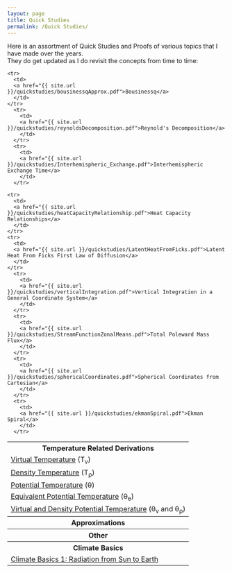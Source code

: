 ```yaml
---
layout: page
title: Quick Studies
permalink: /Quick Studies/
---
```


Here is an assortment of Quick Studies and Proofs of various topics
that I have made over the years.  
They do get updated as I do revisit the concepts from time to time:

<table style="width:100%">
<tr>
  <th>Temperature Related Derivations </th>
</tr>
<tr>
  <td>
    <a href="{{ site.url }}/quickstudies/virtualTemperature.pdf">Virtual Temperature</a>
    (T<sub>v</sub>)
  </td>
</tr>
<tr>
  <td>
  <a href="{{ site.url }}/quickstudies/densityTemperature.pdf">Density Temperature</a>
  (T<sub>&rho;</sub>)
  </td>
</tr>
<tr>
  <td>
  <a href="{{ site.url }}/quickstudies/potentialTemperature.pdf">Potential Temperature</a>
  (&theta;)
  </td>
</tr>
  <tr>
    <td>
    <a href="{{ site.url }}/quickstudies/equivalentPotentialTemperature.pdf">Equivalent Potential Temperature</a>
     (&theta;<sub>e</sub>)
    </td>
  </tr>
  <tr>
    <td>
    <a href="{{ site.url }}/quickstudies/virtualAndDensityPotentialTemperature.pdf">Virtual and Density Potential Temperature</a>
     (&theta;<sub>v</sub> and &theta;<sub>&rho;</sub>)
    </td>
  </tr>

  <tr>
    <th> Approximations </th>

    <tr>
      <td>
      <a href="{{ site.url }}/quickstudies/bousinessqApprox.pdf">Bousinessq</a>
      </td>
    </tr>
      <tr>
        <td>
        <a href="{{ site.url }}/quickstudies/reynoldsDecomposition.pdf">Reynold's Decomposition</a>
        </td>
      </tr>
      <tr>
        <td>
        <a href="{{ site.url }}/quickstudies/Interhemispheric_Exchange.pdf">Interhemispheric Exchange Time</a>
        </td>
      </tr>
  </tr>

  <tr>
    <th> Other </th>

    <tr>
      <td>
      <a href="{{ site.url }}/quickstudies/heatCapacityRelationship.pdf">Heat Capacity Relationships</a>
      </td>
    </tr>
    <tr>
      <td>
      <a href="{{ site.url }}/quickstudies/LatentHeatFromFicks.pdf">Latent Heat From Ficks First Law of Diffusion</a>
      </td>
    </tr>
      <tr>
        <td>
        <a href="{{ site.url }}/quickstudies/verticalIntegration.pdf">Vertical Integration in a General Coordinate System</a>
        </td>
      </tr>
      <tr>
        <td>
        <a href="{{ site.url }}/quickstudies/StreamFunctionZonalMeans.pdf">Total Poleward Mass Flux</a>
        </td>
      </tr>
      <tr>
        <td>
        <a href="{{ site.url }}/quickstudies/sphericalCoordinates.pdf">Spherical Coordinates from Cartesian</a>
        </td>
      </tr>
      <tr>
        <td>
        <a href="{{ site.url }}/quickstudies/ekmanSpiral.pdf">Ekman Spiral</a>
        </td>
      </tr>

  </tr>

  <tr>
    <th> Climate Basics </th>
      <tr>
        <td>
        <a href="{{ site.url }}/quickstudies/topOfAtmosphereRadiation.pdf">Climate Basics 1: Radiation from Sun to Earth</a>
        </td>
      </tr>

  </tr>


</table>
